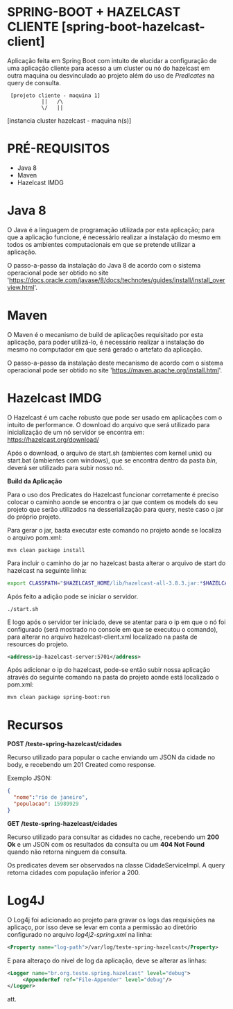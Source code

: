 # SPRING-BOOT + HAZELCAST CLIENTE [spring-boot-hazelcast-client]

Aplicação feita em Spring Boot com intuito de elucidar a configuração de uma aplicação cliente para acesso a um cluster ou nó do hazelcast em outra maquina ou desvinculado ao projeto além do uso de *Predicates* na query de consulta.

     [projeto cliente - maquina 1]
               ||   /\
               \/   ||
[instancia cluster hazelcast - maquina n(s)]


# PRÉ-REQUISITOS

* Java 8
* Maven
* Hazelcast IMDG

# Java 8

O Java é a linguagem de programação utilizada por esta aplicação; para que a aplicação funcione, é necessário realizar a instalação do mesmo em todos os ambientes computacionais em que se pretende utilizar a aplicação.

O passo-a-passo da instalação do Java 8 de acordo com o sistema operacional pode ser obtido no site 'https://docs.oracle.com/javase/8/docs/technotes/guides/install/install_overview.html'.

# Maven

O Maven é o mecanismo de build de aplicações requisitado por esta aplicação, para poder utilizá-lo, é necessário realizar a instalação do mesmo no computador em que será gerado o artefato da aplicação.

O passo-a-passo da instalação deste mecanismo de acordo com o sistema operacional pode ser obtido no site 'https://maven.apache.org/install.html'. 

# Hazelcast IMDG

O Hazelcast é um cache robusto que pode ser usado em aplicações com o intuito de performance. O download do arquivo que será utilizado para inicialização de um nó servidor se encontra em: https://hazelcast.org/download/

Após o download, o arquivo de start.sh (ambientes com kernel unix) ou start.bat (ambientes com windows), que se encontra dentro da pasta *bin*, deverá ser utilizado para subir nosso nó.

**Build da Aplicação**

Para o uso dos Predicates do Hazelcast funcionar corretamente é preciso colocar o caminho aonde se encontra o jar que contem os models do seu projeto que serão utilizados na desserialização para query, neste caso o jar do próprio projeto.

Para gerar o jar, basta executar este comando no projeto aonde se localiza o arquivo pom.xml:

```
mvn clean package install
```

Para incluir o caminho do jar no hazelcast basta alterar o arquivo de start do hazelcast na seguinte linha:

```sh
export CLASSPATH="$HAZELCAST_HOME/lib/hazelcast-all-3.8.3.jar:*$HAZELCAST_HOME/path-do-seu-jar/seus-models.jar"
```

Após feito a adição pode se iniciar o servidor.

```
./start.sh
```

E logo após o servidor ter iniciado, deve se atentar para o ip em que o nó foi configurado (será mostrado no console em que se executou o comando), para alterar no arquivo hazelcast-client.xml localizado na pasta de resources do projeto.

```xml
<address>ip-hazelcast-server:5701</address>
```

Após adicionar o ip do hazelcast, pode-se então subir nossa aplicação através do seguinte comando na pasta do projeto aonde está localizado o pom.xml:

```
mvn clean package spring-boot:run
```

# Recursos

**POST /teste-spring-hazelcast/cidades**

Recurso utilizado para popular o cache enviando um JSON da cidade no body, e recebendo um 201 Created como response.

Exemplo JSON:

```json
{
  "nome":"rio de janeiro",
  "populacao": 15989929
}
```

**GET /teste-spring-hazelcast/cidades**

Recurso utilizado para consultar as cidades no cache, recebendo um __200 Ok__ e um JSON com os resultados da consulta ou um __404 Not Found__ quando não retorna ninguem da consulta.

Os predicates devem ser observados na classe CidadeServiceImpl. A query retorna cidades com população inferior a 200.


# Log4J

O Log4j foi adicionado ao projeto para gravar os logs das requisições na aplicaço, por isso deve se levar em conta a permissão ao diretório configurado no arquivo *log4j2-spring.xml* na linha:

```xml
<Property name="log-path">/var/log/teste-spring-hazelcast</Property>
```

E para alteraço do nivel de log da aplicação, deve se alterar as linhas:

```xml
<Logger name="br.org.teste.spring.hazelcast" level="debug">
	 <AppenderRef ref="File-Appender" level="debug"/>
</Logger>
```

att.
